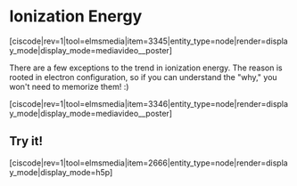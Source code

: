 <div style="float:right;margin:auto"><ebook-button title="Ionization Energies" link="https://genchem.science.psu.edu/04-2-ionization-energies"></ebook-button></div>

# Ionization Energy


[ciscode|rev=1|tool=elmsmedia|item=3345|entity_type=node|render=display_mode|display_mode=mediavideo__poster]


There are a few exceptions to the trend in ionization energy.  The reason is rooted in electron configuration, so if you can understand the "why," you won't need to memorize them! :)

[ciscode|rev=1|tool=elmsmedia|item=3346|entity_type=node|render=display_mode|display_mode=mediavideo__poster]

## Try it!
[ciscode|rev=1|tool=elmsmedia|item=2666|entity_type=node|render=display_mode|display_mode=h5p]